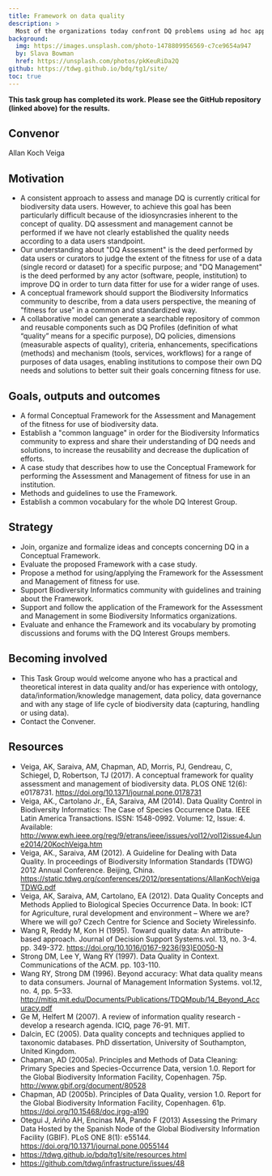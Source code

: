 ```yaml
---
title: Framework on data quality
description: >
  Most of the organizations today confront DQ problems using ad hoc approaches for fixing errors which cause DQ problems. However, such efforts do not assure that data will be fit for use for every purpose. This Task Group is working on the organization of concepts related both DQ needs and solutions for the Assessment and Management of fitness for use of biodiversity data. We expect that outcomes from the Task Group will allow the Biodiversity Informatics community to join efforts to tackle DQ issues by sharing and reusing DQ requirements, methods, tools, services, workflows and best practices which can be used for DQ measurement, validation, recommendation and error prevention and correction.
background:
  img: https://images.unsplash.com/photo-1478809956569-c7ce9654a947
  by: Slava Bowman
  href: https://unsplash.com/photos/pkKeuRiDa2Q
github: https://tdwg.github.io/bdq/tg1/site/
toc: true
---
```


**This task group has completed its work.  Please see the GitHub repository (linked above) for the results.**

## Convenor

Allan Koch Veiga

## Motivation

- A consistent approach to assess and manage DQ is currently critical for biodiversity data users. However, to achieve this goal has been particularly difficult because of the idiosyncrasies inherent to the concept of quality. DQ assessment and management cannot be performed if we have not clearly established the quality needs according to a data users standpoint.
- Our understanding about "DQ Assessment" is the deed performed by data users or curators to judge the extent of the fitness for use of a data (single record or dataset) for a specific purpose; and "DQ Management" is the deed performed by any actor (software, people, institution) to improve DQ in order to turn data fitter for use for a wider range of uses.
- A conceptual framework should support the Biodiversity Informatics community to describe, from a data users perspective, the meaning of "fitness for use" in a common and standardized way.
- A collaborative model can generate a searchable repository of common and reusable components such as DQ Profiles (definition of what “quality” means for a specific purpose), DQ policies, dimensions (measurable aspects of quality), criteria, enhancements, specifications (methods) and mechanism (tools, services, workflows) for a range of purposes of data usages, enabling institutions to compose their own DQ needs and solutions to better suit their goals concerning fitness for use.

## Goals, outputs and outcomes

- A formal Conceptual Framework for the Assessment and Management of the fitness for use of biodiversity data.
- Establish a "common language" in order for the Biodiversity Informatics community to express and share their understanding of DQ needs and solutions, to increase the reusability and decrease the duplication of efforts.
- A case study that describes how to use the Conceptual Framework for performing the Assessment and Management of fitness for use in an institution.
- Methods and guidelines to use the Framework.
- Establish a common vocabulary for the whole DQ Interest Group.

## Strategy

- Join, organize and formalize ideas and concepts concerning DQ in a Conceptual Framework.
- Evaluate the proposed Framework with a case study.
- Propose a method for using/applying the Framework for the Assessment and Management of fitness for use.
- Support Biodiversity Informatics community with guidelines and training about the Framework.
- Support and follow the application of the Framework for the Assessment and Management in some Biodiversity Informatics organizations.
- Evaluate and enhance the Framework and its vocabulary by promoting discussions and forums with the DQ Interest Groups members.

## Becoming involved

- This Task Group would welcome anyone who has a practical and theoretical interest in data quality and/or has experience with ontology, data/information/knowledge management, data policy, data governance and with any stage of life cycle of biodiversity data (capturing, handling or using data).
- Contact the Convener.

## Resources

- Veiga, AK, Saraiva, AM, Chapman, AD, Morris, PJ, Gendreau, C, Schiegel, D, Robertson, TJ (2017). A conceptual framework for quality assessment and management of biodiversity data. PLOS ONE 12(6): e0178731. <https://doi.org/10.1371/journal.pone.0178731>
- Veiga, AK., Cartolano Jr., EA, Saraiva, AM (2014). Data Quality Control in Biodiversity Informatics: The Case of Species Occurrence Data. IEEE Latin America Transactions. ISSN: 1548-0992. Volume: 12, Issue: 4. Available: <http://www.ewh.ieee.org/reg/9/etrans/ieee/issues/vol12/vol12issue4June2014/20KochVeiga.htm>
- Veiga, AK., Saraiva, AM (2012). A Guideline for Dealing with Data Quality. In proceedings of Biodiversity Information Standards (TDWG) 2012 Annual Conference. Beijing, China. <https://static.tdwg.org/conferences/2012/presentations/AllanKochVeigaTDWG.pdf>
- Veiga, AK, Saraiva, AM, Cartolano, EA (2012). Data Quality Concepts and Methods Applied to Biological Species Occurrence Data. In book: ICT for Agriculture, rural development and environment – Where we are? Where we will go? Czech Centre for Science and Society Wirelessinfo.
- Wang R, Reddy M, Kon H (1995). Toward quality data: An attribute- based approach. Journal of Decision Support Systems.vol. 13, no. 3-4. pp. 349-372. <https://doi.org/10.1016/0167-9236(93)E0050-N>
- Strong DM, Lee Y, Wang RY (1997). Data Quality in Context. Communications of the ACM. pp. 103-110.
- Wang RY, Strong DM (1996). Beyond accuracy: What data quality means to data consumers. Journal of Management Information Systems. vol.12, no. 4, pp. 5–33. <http://mitiq.mit.edu/Documents/Publications/TDQMpub/14_Beyond_Accuracy.pdf>
- Ge M, Helfert M (2007). A review of information quality research - develop a research agenda. ICIQ, page 76-91. MIT.
- Dalcin, EC (2005). Data quality concepts and techniques applied to taxonomic databases. PhD dissertation, University of Southampton, United Kingdom.
- Chapman, AD (2005a). Principles and Methods of Data Cleaning: Primary Species and Species-Occurrence Data, version 1.0. Report for the Global Biodiversity Information Facility, Copenhagen. 75p. <http://www.gbif.org/document/80528>
- Chapman, AD (2005b). Principles of Data Quality, version 1.0. Report for the Global Biodiversity Information Facility, Copenhagen. 61p. <https://doi.org/10.15468/doc.jrgg-a190>
- Otegui J, Ariño AH, Encinas MA, Pando F (2013) Assessing the Primary Data Hosted by the Spanish Node of the Global Biodiversity Information Facility (GBIF). PLoS ONE 8(1): e55144. <https://doi.org/10.1371/journal.pone.0055144>
- <https://tdwg.github.io/bdq/tg1/site/resources.html>
- <https://github.com/tdwg/infrastructure/issues/48>
